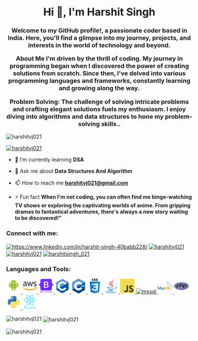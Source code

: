 <h1 align="center">Hi 👋, I'm Harshit Singh</h1>
<h3 align="center">
Welcome to my GitHub profile!, a passionate coder based in India. Here, you'll find a glimpse into my journey, projects, and interests in the world of technology and beyond.

About Me
I'm driven by the thrill of coding. My journey in programming began when I discovered the power of creating solutions from scratch. Since then, I've delved into various programming languages and frameworks, constantly learning and growing along the way.

Problem Solving: The challenge of solving intricate problems and crafting elegant solutions fuels my enthusiasm. I enjoy diving into algorithms and data structures to hone my problem-solving skills..</h3>

<p align="left"> <img src="https://komarev.com/ghpvc/?username=harshitvj021&label=Profile%20views&color=0e75b6&style=flat" alt="harshitvj021" /> </p>

<p align="left"> <a href="https://github.com/ryo-ma/github-profile-trophy"><img src="https://github-profile-trophy.vercel.app/?username=harshitvj021" alt="harshitvj021" /></a> </p>

- 🌱 I’m currently learning **DSA**

- 💬 Ask me about **Data Structures And Algorithm**

- 📫 How to reach me **harshitvj021@gmail.com**

- ⚡ Fun fact **When I'm not coding, you can often find me binge-watching TV shows or exploring the captivating worlds of anime. From gripping dramas to fantastical adventures, there's always a new story waiting to be discovered!"**

<h3 align="left">Connect with me:</h3>
<p align="left">
<a href="https://www.linkedin.com/in/harshit-singh-40babb228/" target="blank"><img align="center" src="https://raw.githubusercontent.com/rahuldkjain/github-profile-readme-generator/master/src/images/icons/Social/linked-in-alt.svg" alt="https://www.linkedin.com/in/harshit-singh-40babb228/" height="30" width="40" /></a>
<a href="https://instagram.com/harshitvj021" target="blank"><img align="center" src="https://raw.githubusercontent.com/rahuldkjain/github-profile-readme-generator/master/src/images/icons/Social/instagram.svg" alt="harshitvj021" height="30" width="40" /></a>
<a href="https://www.leetcode.com/harshitvj021" target="blank"><img align="center" src="https://raw.githubusercontent.com/rahuldkjain/github-profile-readme-generator/master/src/images/icons/Social/leet-code.svg" alt="harshitvj021" height="30" width="40" /></a>
<a href="https://auth.geeksforgeeks.org/user/harshitsingh_021" target="blank"><img align="center" src="https://raw.githubusercontent.com/rahuldkjain/github-profile-readme-generator/master/src/images/icons/Social/geeks-for-geeks.svg" alt="harshitsingh_021" height="30" width="40" /></a>
</p>

<h3 align="left">Languages and Tools:</h3>
<p align="left"> <a href="https://developer.android.com" target="_blank" rel="noreferrer"> <img src="https://raw.githubusercontent.com/devicons/devicon/master/icons/android/android-original-wordmark.svg" alt="android" width="40" height="40"/> </a> <a href="https://aws.amazon.com" target="_blank" rel="noreferrer"> <img src="https://raw.githubusercontent.com/devicons/devicon/master/icons/amazonwebservices/amazonwebservices-original-wordmark.svg" alt="aws" width="40" height="40"/> </a> <a href="https://getbootstrap.com" target="_blank" rel="noreferrer"> <img src="https://raw.githubusercontent.com/devicons/devicon/master/icons/bootstrap/bootstrap-plain-wordmark.svg" alt="bootstrap" width="40" height="40"/> </a> <a href="https://www.cprogramming.com/" target="_blank" rel="noreferrer"> <img src="https://raw.githubusercontent.com/devicons/devicon/master/icons/c/c-original.svg" alt="c" width="40" height="40"/> </a> <a href="https://www.w3schools.com/cpp/" target="_blank" rel="noreferrer"> <img src="https://raw.githubusercontent.com/devicons/devicon/master/icons/cplusplus/cplusplus-original.svg" alt="cplusplus" width="40" height="40"/> </a> <a href="https://www.w3schools.com/css/" target="_blank" rel="noreferrer"> <img src="https://raw.githubusercontent.com/devicons/devicon/master/icons/css3/css3-original-wordmark.svg" alt="css3" width="40" height="40"/> </a> <a href="https://www.java.com" target="_blank" rel="noreferrer"> <img src="https://raw.githubusercontent.com/devicons/devicon/master/icons/java/java-original.svg" alt="java" width="40" height="40"/> </a> <a href="https://developer.mozilla.org/en-US/docs/Web/JavaScript" target="_blank" rel="noreferrer"> <img src="https://raw.githubusercontent.com/devicons/devicon/master/icons/javascript/javascript-original.svg" alt="javascript" width="40" height="40"/> </a> <a href="https://www.microsoft.com/en-us/sql-server" target="_blank" rel="noreferrer"> <img src="https://www.svgrepo.com/show/303229/microsoft-sql-server-logo.svg" alt="mssql" width="40" height="40"/> </a> <a href="https://www.mysql.com/" target="_blank" rel="noreferrer"> <img src="https://raw.githubusercontent.com/devicons/devicon/master/icons/mysql/mysql-original-wordmark.svg" alt="mysql" width="40" height="40"/> </a> <a href="https://www.php.net" target="_blank" rel="noreferrer"> <img src="https://raw.githubusercontent.com/devicons/devicon/master/icons/php/php-original.svg" alt="php" width="40" height="40"/> </a> <a href="https://www.python.org" target="_blank" rel="noreferrer"> <img src="https://raw.githubusercontent.com/devicons/devicon/master/icons/python/python-original.svg" alt="python" width="40" height="40"/> </a> <a href="https://reactjs.org/" target="_blank" rel="noreferrer"> <img src="https://raw.githubusercontent.com/devicons/devicon/master/icons/react/react-original-wordmark.svg" alt="react" width="40" height="40"/> </a> </p>

<p><img align="left" src="https://github-readme-stats.vercel.app/api/top-langs?username=harshitvj021&show_icons=true&locale=en&layout=compact" alt="harshitvj021" /></p>

<p>&nbsp;<img align="center" src="https://github-readme-stats.vercel.app/api?username=harshitvj021&show_icons=true&locale=en" alt="harshitvj021" /></p>

<p><img align="center" src="https://github-readme-streak-stats.herokuapp.com/?user=harshitvj021&" alt="harshitvj021" /></p>
